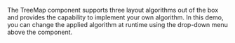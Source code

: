 The TreeMap component supports three layout algorithms out of&nbsp;the box and provides the capability to&nbsp;implement your own algorithm. In&nbsp;this demo, you can change the applied algorithm at&nbsp;runtime using the drop-down menu above the component.